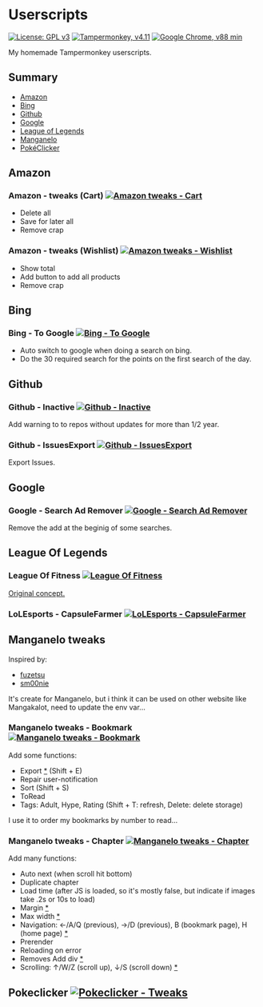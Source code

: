 # Userscripts

[![License: GPL v3](https://img.shields.io/badge/License-GPLv3-blue.svg?logo=gnu)](https://www.gnu.org/licenses/gpl-3.0)
[![Tampermonkey, v4.11](https://img.shields.io/badge/Tampermonkey-v4.11-blue?logo=tampermonkey)](https://www.tampermonkey.net/)
[![Google Chrome, v88 min](https://img.shields.io/badge/Chrome->v88-blue?logo=tampermonkey)](https://www.google.com/intl/fr_fr/chrome/)

 My homemade Tampermonkey userscripts.

## Summary

- [Amazon](#amazon)
- [Bing](#bing)
- [Github](#github)
- [Google](#google)
- [League of Legends](#league-of-legends)
- [Manganelo](#manganelo-tweaks)
- [PokéClicker](#pokeclicker-)

## Amazon

### Amazon - tweaks (Cart) [![Amazon tweaks - Cart](https://img.shields.io/badge/Install-1.2-green.svg?logo=tampermonkey)](https://github.com/kevingrillet/Userscripts/raw/main/user.js/[Amazon]%20Tweaks%20(Cart).user.js)

- Delete all
- Save for later all
- Remove crap

### Amazon - tweaks (Wishlist) [![Amazon tweaks - Wishlist](https://img.shields.io/badge/Install-1.1-green.svg?logo=tampermonkey)](https://github.com/kevingrillet/Userscripts/raw/main/user.js/[Amazon]%20Tweaks%20(Wishlist).user.js)

- Show total
- Add button to add all products
- Remove crap

## Bing

### Bing - To Google [![Bing - To Google](https://img.shields.io/badge/Install-1.3-green.svg?logo=tampermonkey)](https://github.com/kevingrillet/Userscripts/raw/main/user.js/[Bing]%20To%20Google.user.js)

- Auto switch to google when doing a search on bing.
- Do the 30 required search for the points on the first search of the day.

## Github

### Github - Inactive [![Github - Inactive](https://img.shields.io/badge/Install-1.4-green.svg?logo=tampermonkey)](https://github.com/kevingrillet/Userscripts/raw/main/user.js/[GitHub]%20Inactive.user.js)

Add warning to to repos without updates for more than 1/2 year.

### Github - IssuesExport [![Github - IssuesExport](https://img.shields.io/badge/Install-0.7-orange.svg?logo=tampermonkey)](https://github.com/kevingrillet/Userscripts/raw/main/user.js/[GitHub]%20IssuesExport.user.js)

Export Issues.

## Google

### Google - Search Ad Remover [![Google - Search Ad Remover](https://img.shields.io/badge/Install-1.2-green.svg?logo=tampermonkey)](https://github.com/kevingrillet/Userscripts/raw/main/user.js/[Google]%20Search%20Ad%20Remover.user.js)

Remove the add at the beginig of some searches.

## League Of Legends

### League Of Fitness [![League Of Fitness](https://img.shields.io/badge/Install-1.2-green.svg?logo=tampermonkey)](https://github.com/kevingrillet/Userscripts/raw/main/user.js/[LoL]%20League%20Of%20Fitness.user.js)

[Original concept.](https://www.reddit.com/r/leagueoflegends/comments/1li068/league_of_fitness/)

### LoLEsports - CapsuleFarmer [![LoLEsports - CapsuleFarmer](https://img.shields.io/badge/Install-0.14-green.svg?logo=tampermonkey)](https://raw.githubusercontent.com/kevingrillet/Userscripts/main/user.js/[LoLEsports]%20CapsuleFarmer.user.js)

## Manganelo tweaks

Inspired by:

- [fuzetsu](https://github.com/fuzetsu/manga-loader)
- [sm00nie](https://greasyfork.org/fr/users/165048-sm00nie)

It's create for Manganelo, but i think it can be used on other website like Mangakalot, need to update the env var...

### Manganelo tweaks - Bookmark [![Manganelo tweaks - Bookmark](https://img.shields.io/badge/Install-1.27-green.svg?logo=tampermonkey)](https://github.com/kevingrillet/Userscripts/raw/main/user.js/[Manganelo]%20Tweaks%20(Bookmark).user.js)

Add some functions:

- Export [*](https://greasyfork.org/fr/scripts/390432-mananelo-mangakakalot-bookmarks-export) (Shift + E)
- Repair user-notification
- Sort (Shift + S)
- ToRead
- Tags: Adult, Hype, Rating (Shift + T: refresh, Delete: delete storage)

I use it to order my bookmarks by number to read...

### Manganelo tweaks - Chapter [![Manganelo tweaks - Chapter](https://img.shields.io/badge/Install-1.27-green.svg?logo=tampermonkey)](https://github.com/kevingrillet/Userscripts/raw/main/user.js/[Manganelo]%20Tweaks%20(Chapter).user.js)

Add many functions:

- Auto next (when scroll hit bottom)
- Duplicate chapter
- Load time (after JS is loaded, so it's mostly false, but indicate if images take .2s or 10s to load)
- Margin [*](https://greasyfork.org/fr/scripts/412938-manganelo-gap-remover)
- Max width [*](https://greasyfork.org/fr/scripts/408505-mangakakalot-image-max-width-height)
- Navigation: ←/A/Q (previous), →/D (previous),  B (bookmark page), H (home page) [*](https://greasyfork.org/fr/scripts/38268-left-right-arrow-key-navigation-for-manga-manhwa-manhua-sites)
- Prerender
- Reloading on error
- Removes Add div [*](https://greasyfork.org/fr/scripts/412938-manganelo-gap-remover)
- Scrolling: ↑/W/Z (scroll up), ↓/S (scroll down) [*](https://greasyfork.org/fr/scripts/418594-chapter-changer-smooth-scrolling)

</details>

## Pokeclicker [![Pokeclicker - Tweaks](https://img.shields.io/badge/Install-0.3-green.svg?logo=tampermonkey)](https://raw.githubusercontent.com/kevingrillet/Userscripts/main/user.js/[PokéClicker]%20Tweaks.user.js)
